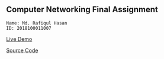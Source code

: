 ## Computer Networking Final Assignment

```
Name: Md. Rafiqul Hasan
ID: 2018100011007
```

[Live Demo](https://networking-assignment.netlify.app/)

[Source Code](https://github.com/shopnilsazal/networking-assignment/blob/master/src/calculator.js)
